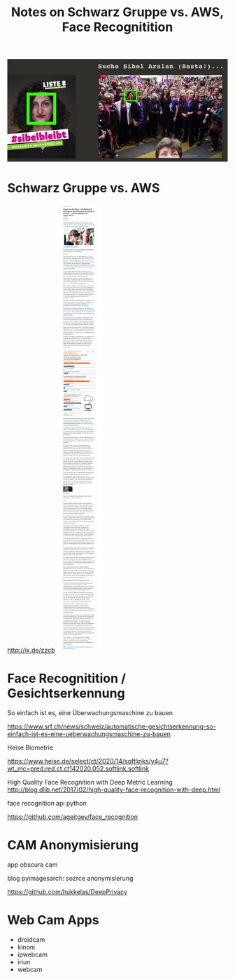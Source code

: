 ﻿---
layout: post
title: Notes on Schwarz Gruppe vs. AWS, Face Recognitition
categories: [Calibre]
tags: [Calibre, Synology]
--- 

![](../pics/20230713120237_faceREcog.png)

# Schwarz Gruppe vs. AWS

<http://ix.de/zzcb>
![2020 09 01 Schwarz Gruppe Aws](../pic/2020-09-01-schwarz-gruppe-aws.png)



# Face Recognitition / Gesichtserkennung 

So einfach ist es, eine Überwachungsmaschine zu bauen

<https://www.srf.ch/news/schweiz/automatische-gesichtserkennung-so-einfach-ist-es-eine-ueberwachungsmaschine-zu-bauen>

Heise Biometrie 

<https://www.heise.de/select/ct/2020/14/softlinks/y4u7?wt_mc=pred.red.ct.ct142020.052.softlink.softlink>


High Quality Face Recognition with Deep Metric Learning  
<http://blog.dlib.net/2017/02/high-quality-face-recognition-with-deep.html>

face recognition api python 

https://github.com/ageitgey/face_recognition 

# CAM Anonymisierung 
app obscura cam

blog pyimagesarch: sozrce anonymisierung 

<https://github.com/hukkelas/DeepPrivacy>

# Web Cam Apps

- droidcam 
- kinoni
- ipwebcam 
- iriun
- webcam

